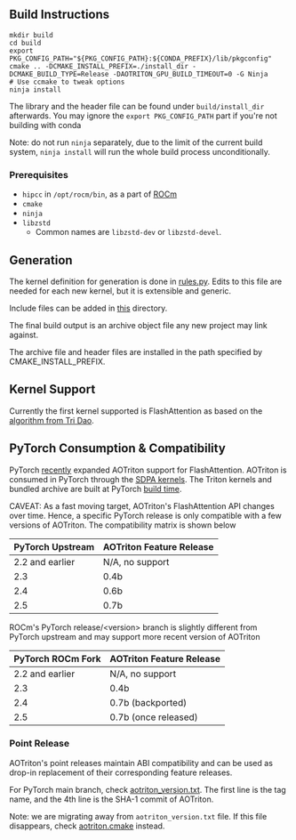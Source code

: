 ## Build Instructions

```
mkdir build
cd build
export PKG_CONFIG_PATH="${PKG_CONFIG_PATH}:${CONDA_PREFIX}/lib/pkgconfig"
cmake .. -DCMAKE_INSTALL_PREFIX=./install_dir -DCMAKE_BUILD_TYPE=Release -DAOTRITON_GPU_BUILD_TIMEOUT=0 -G Ninja
# Use ccmake to tweak options
ninja install
```

The library and the header file can be found under `build/install_dir` afterwards.
You may ignore the `export PKG_CONFIG_PATH` part if you're not building with conda

Note: do not run `ninja` separately, due to the limit of the current build
system, `ninja install` will run the whole build process unconditionally.

### Prerequisites

* `hipcc` in `/opt/rocm/bin`, as a part of [ROCm](https://rocm.docs.amd.com/projects/install-on-linux/en/latest/)
* `cmake`
* `ninja`
* `libzstd`
  - Common names are `libzstd-dev` or `libzstd-devel`.

## Generation

The kernel definition for generation is done in
[rules.py](https://github.com/ROCm/aotriton/blob/main/python/rules.py). Edits
to this file are needed for each new kernel, but it is extensible and generic.

Include files can be added in
[this](https://github.com/ROCm/aotriton/tree/main/include/aotriton) directory.

The final build output is an archive object file any new project may link
against.

The archive file and header files are installed in the path specified by
CMAKE_INSTALL_PREFIX.

## Kernel Support

Currently the first kernel supported is FlashAttention as based on the
[algorithm from Tri Dao](https://github.com/Dao-AILab/flash-attention).

## PyTorch Consumption & Compatibility

PyTorch [recently](https://github.com/pytorch/pytorch/pull/121561) expanded
AOTriton support for FlashAttention. AOTriton is consumed in PyTorch through
the [SDPA kernels](https://github.com/pytorch/pytorch/blob/main/aten/src/ATen/native/transformers/hip/flash_attn/flash_api.hip).
The Triton kernels and bundled archive are built at PyTorch [build time](https://github.com/pytorch/pytorch/blob/main/cmake/External/aotriton.cmake).

CAVEAT: As a fast moving target, AOTriton's FlashAttention API changes over
time. Hence, a specific PyTorch release is only compatible with a few versions
of AOTriton. The compatibility matrix is shown below

|  PyTorch Upstream     |           AOTriton Feature Release              |
|-----------------------|-------------------------------------------------|
|  2.2 and earlier      |               N/A, no support                   |
|        2.3            |                   0.4b                          |
|        2.4            |                   0.6b                          |
|        2.5            |                   0.7b                          |

ROCm's PyTorch release/\<version\> branch is slightly different from PyTorch
upstream and may support more recent version of AOTriton

|  PyTorch ROCm Fork    |           AOTriton Feature Release              |
|-----------------------|-------------------------------------------------|
|  2.2 and earlier      |               N/A, no support                   |
|        2.3            |                   0.4b                          |
|        2.4            |                   0.7b (backported)             |
|        2.5            |                   0.7b (once released)          |

### Point Release

AOTriton's point releases maintain ABI compatibility and can be used as drop-in
replacement of their corresponding feature releases.

For PyTorch main branch, check
[aotriton_version.txt](https://github.com/pytorch/pytorch/blob/main/.ci/docker/aotriton_version.txt).
The first line is the tag name, and the 4th line is the SHA-1 commit of
AOTriton.

Note: we are migrating away from `aotriton_version.txt` file. If this file disappears, check
[aotriton.cmake](https://github.com/pytorch/pytorch/blob/main/cmake/External/aotriton.cmake)
instead.
